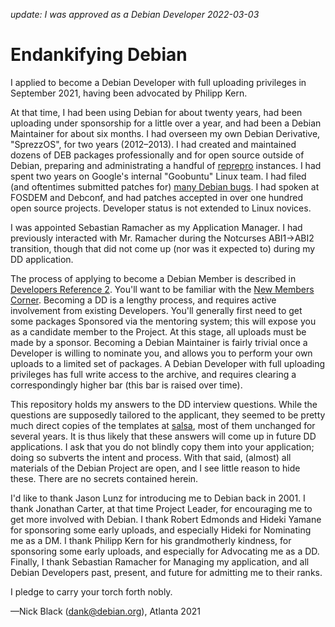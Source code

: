 *update: I was approved as a Debian Developer 2022-03-03*

# Endankifying Debian

I applied to become a Debian Developer with full uploading privileges in
September 2021, having been advocated by Philipp Kern.

At that time, I had been using Debian for about twenty years, had been
uploading under sponsorship for a little over a year, and had been a Debian
Maintainer for about six months. I had overseen my own Debian Derivative,
"SprezzOS", for two years (2012–2013). I had created and maintained dozens of
DEB packages professionally and for open source outside of Debian,
preparing and administrating a handful of [reprepro](https://salsa.debian.org/brlink/reprepro)
instances. I had spent two years on Google's internal "Goobuntu" Linux team.
I had filed (and oftentimes submitted patches for) [many Debian bugs](https://nick-black.com/dankwiki/index.php?title=Debian).
I had spoken at FOSDEM and Debconf, and had patches accepted in over
one hundred open source projects. Developer status is not extended to
Linux novices.

I was appointed Sebastian Ramacher as my Application Manager. I had
previously interacted with Mr. Ramacher during the Notcurses ABI1->ABI2
transition, though that did not come up (nor was it expected to) during
my DD application.

The process of applying to become a Debian Member is described in
[Developers Reference 2](https://www.debian.org/doc/manuals/developers-reference/new-maintainer.html).
You'll want to be familiar with the [New Members Corner](https://www.debian.org/devel/join/newmaint).
Becoming a DD is a lengthy process, and requires active involvement
from existing Developers. You'll generally first need to get some
packages Sponsored via the mentoring system; this will expose you as a
candidate member to the Project. At this stage, all uploads must be made by a
sponsor. Becoming a Debian Maintainer is fairly trivial once a Developer is
willing to nominate you, and allows you to perform your own uploads to a
limited set of packages. A Debian Developer with full uploading privileges has
full write access to the archive, and requires clearing a correspondingly
higher bar (this bar is raised over time).

This repository holds my answers to the DD interview questions. While the
questions are supposedly tailored to the applicant, they seemed to be
pretty much direct copies of the templates at [salsa](https://salsa.debian.org/nm-team/nm-templates/-/tree/master),
most of them unchanged for several years. It is thus likely that these
answers will come up in future DD applications. I ask that you do not
blindly copy them into your application; doing so subverts the intent and
process. With that said, (almost) all materials of the Debian Project are open,
and I see little reason to hide these. There are no secrets contained
herein.

I'd like to thank Jason Lunz for introducing me to Debian back in 2001.
I thank Jonathan Carter, at that time Project Leader, for encouraging
me to get more involved with Debian. I thank Robert Edmonds and Hideki Yamane
for sponsoring some early uploads, and especially Hideki for Nominating me
as a DM. I thank Philipp Kern for his grandmotherly kindness, for sponsoring
some early uploads, and especially for Advocating me as a DD. Finally, I
thank Sebastian Ramacher for Managing my application, and all Debian Developers
past, present, and future for admitting me to their ranks.

I pledge to carry your torch forth nobly.

—Nick Black (dank@debian.org), Atlanta 2021
